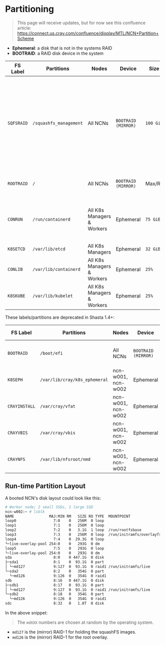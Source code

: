 # Partitioning
> This page will receive updates, but for now see this confluence article: https://connect.us.cray.com/confluence/display/MTL/NCN+Partition+Scheme

- **Ephemeral**: a disk that is not in the systems RAID
- **BOOTRAID**: a RAID disk device in the system

| FS Label | Partitions | Nodes	| Device | Size on Disk | Work Order | Memo
| --- | --- | ---| --- | --- | --- | --- |
| `SQFSRAID` | `/squashfs_management` | All NCNs | `BOOTRAID (MIRROR)` | `100 GiB` | [CASM-1885](https://connect.us.cray.com/jira/browse/MTL-1885) |  squashfs should compress our images to about 1/3rd their uncompressed size. (20G → 6.6G)  On pepsi's ncn-w001, we're at ~20G of non-volatile data storage needed. |
| `ROOTRAID` | `/` | All NCNs | `BOOTRAID (MIRROR)` | Max/Remainder | Present since Shasta-Preview 1 | Partitions from 1.3 are not currently mounted. |
| `CONRUN` | `/run/containerd` | All K8s Managers & Workers | Ephemeral | `75 GiB` | [MTL-916](https://connect.us.cray.com/jira/browse/MTL-916) | On pepsi ncn-w001, we have less than 200G of operational storage for this. |
| `K8SETCD` | `/var/lib/etcd` | All K8s Managers | Ephemeral | `32 GiB` | [CASMPET-338](https://connect.us.cray.com/jira/browse/CASMPPET-338) | |
| `CONLIB` | `/var/lib/containerd` | All K8s Managers & Workers | Ephemeral | `25%` | [MTL-892](https://connect.us.cray.com/jira/browse/MTL-892) | |
| `K8SKUBE` | `/var/lib/kubelet` | All K8s Managers & Workers | Ephemeral | `25%` |  [MTL-892](https://connect.us.cray.com/jira/browse/MTL-892) | |

These labels/partitions are deprecated in Shasta 1.4+:

| FS Label | Partitions | Nodes	| Device | Size on Disk | Work Order | Memo
| --- | --- | ---| --- | --- | --- | --- |
| `BOOTRAID` |	`/boot/efi` | All NCNs | `BOOTRAID (MIRROR)` | `500 MiB` | Present since Shasta-Preview 1 |
| `K8SEPH` | `/var/lib/cray/k8s_ephemeral` | ncn-w001, ncn-w002 | Ephemeral | Max/Remainder | [CASMPET-338](https://connect.us.cray.com/jira/browse/CASMPET-338) [CASMPET-342](https://connect.us.cray.com/jira/browse/CASMPET-342) | No longer mounted/used in shasta-1.4 |
| `CRAYINSTALL` | `/var/cray/vfat` | ncn-w001, ncn-w002 | Ephemeral | `12 GiB` |  [CASMPET-338](https://connect.us.cray.com/jira/browse/CASMPET-338) [CASMPET-342](https://connect.us.cray.com/jira/browse/CASMPET-342) | No longer mounted/used in shasta-1.4 |
| `CRAYVBIS` | `/var/cray/vbis` | ncn-w001, ncn-w002 | Ephemeral | `900 GiB` |  [CASMPET-338](https://connect.us.cray.com/jira/browse/CASMPET-338) [CASMPET-342](https://connect.us.cray.com/jira/browse/CASMPET-342) | No longer mounted/used in shasta-1.4 |
| `CRAYNFS` | `/var/lib/nfsroot/nmd` | ncn-w001, ncn-w002 | Ephemeral | `12 GiB` |  [CASMPET-338](https://connect.us.cray.com/jira/browse/CASMPET-338) [CASMPET-342](https://connect.us.cray.com/jira/browse/CASMPET-342) | No longer mounted/used in shasta-1.4 |

## Run-time Partition Layout

A booted NCN's disk layout could look like this:

```bash
# Worker node; 2 small SSDs, 1 large SSD
ncn-w002:~ # lsblk
NAME                MAJ:MIN RM   SIZE RO TYPE  MOUNTPOINT
loop0                 7:0    0   256M  0 loop
loop1                 7:1    0   256M  0 loop
loop2                 7:2    0   3.1G  1 loop  /run/rootfsbase
loop3                 7:3    0   256M  0 loop  /run/initramfs/overlayfs
loop4                 7:4    0  29.3G  0 loop
└─live-overlay-pool 254:0    0   293G  0 dm
loop5                 7:5    0   293G  0 loop
└─live-overlay-pool 254:0    0   293G  0 dm
sda                   8:0    0 447.1G  0 disk
├─sda1                8:1    0  93.1G  0 part
│ └─md127             9:127  0  93.1G  0 raid1 /run/initramfs/live
└─sda2                8:2    0   354G  0 part
  └─md126             9:126  0   354G  0 raid1
sdb                   8:16   0 447.1G  0 disk
├─sdb1                8:17   0  93.1G  0 part
│ └─md127             9:127  0  93.1G  0 raid1 /run/initramfs/live
└─sdb2                8:18   0   354G  0 part
  └─md126             9:126  0   354G  0 raid1
sdc                   8:32   0   1.8T  0 disk
```

In the above snippet:
> The `mdXXX` numbers are chosen at random by the operating system.
- `md127` is the (mirror) RAID-1 for holding the squashFS images. 
- `md126` is the (mirror) RAID-1 for the root overlay.

